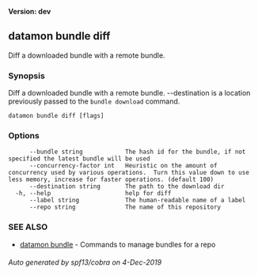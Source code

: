 **Version: dev**

## datamon bundle diff

Diff a downloaded bundle with a remote bundle.

### Synopsis

Diff a downloaded bundle with a remote bundle.  --destination is a location previously passed to the `bundle download` command.

```
datamon bundle diff [flags]
```

### Options

```
      --bundle string            The hash id for the bundle, if not specified the latest bundle will be used
      --concurrency-factor int   Heuristic on the amount of concurrency used by various operations.  Turn this value down to use less memory, increase for faster operations. (default 100)
      --destination string       The path to the download dir
  -h, --help                     help for diff
      --label string             The human-readable name of a label
      --repo string              The name of this repository
```

### SEE ALSO

* [datamon bundle](datamon_bundle.md)	 - Commands to manage bundles for a repo

###### Auto generated by spf13/cobra on 4-Dec-2019
